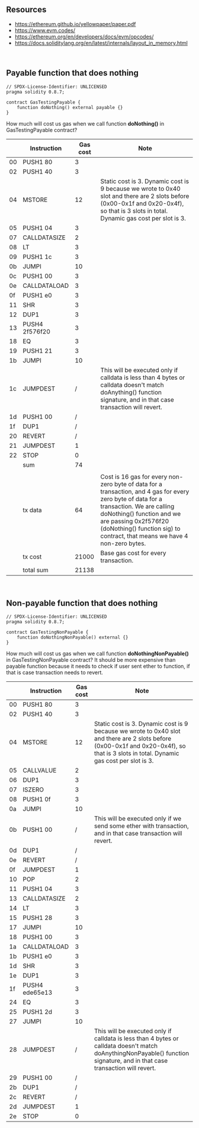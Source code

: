## Resources
- https://ethereum.github.io/yellowpaper/paper.pdf
- https://www.evm.codes/
- https://ethereum.org/en/developers/docs/evm/opcodes/
- https://docs.soliditylang.org/en/latest/internals/layout_in_memory.html

<br/>

## Payable function that does nothing

```solidity
// SPDX-License-Identifier: UNLICENSED
pragma solidity 0.8.7;

contract GasTestingPayable {
    function doNothing() external payable {}
}
```
How much will cost us gas when we call function **doNothing()** in GasTestingPayable contract?

|    | Instruction    | Gas cost | Note                                                                                                                                                                                                                                                                      |
|----|----------------|----------|---------------------------------------------------------------------------------------------------------------------------------------------------------------------------------------------------------------------------------------------------------------------------|
| 00 | PUSH1 80       | 3        |                                                                                                                                                                                                                                                                           |
| 02 | PUSH1 40       | 3        |                                                                                                                                                                                                                                                                           |
| 04 | MSTORE         | 12       | Static cost is 3. Dynamic cost is 9 because we wrote to 0x40 slot and there are 2 slots before (0x00-0x1f and 0x20-0x4f), so that is 3 slots in total. Dynamic gas cost per slot is 3.                                                                                    |
| 05 | PUSH1 04       | 3        |                                                                                                                                                                                                                                                                           |
| 07 | CALLDATASIZE   | 2        |                                                                                                                                                                                                                                                                           |
| 08 | LT             | 3        |                                                                                                                                                                                                                                                                           |
| 09 | PUSH1 1c       | 3        |                                                                                                                                                                                                                                                                           |
| 0b | JUMPI          | 10       |                                                                                                                                                                                                                                                                           |
| 0c | PUSH1 00       | 3        |                                                                                                                                                                                                                                                                           |
| 0e | CALLDATALOAD   | 3        |                                                                                                                                                                                                                                                                           |
| 0f | PUSH1 e0       | 3        |                                                                                                                                                                                                                                                                           |
| 11 | SHR            | 3        |                                                                                                                                                                                                                                                                           |
| 12 | DUP1           | 3        |                                                                                                                                                                                                                                                                           |
| 13 | PUSH4 2f576f20 | 3        |                                                                                                                                                                                                                                                                           |
| 18 | EQ             | 3        |                                                                                                                                                                                                                                                                           |
| 19 | PUSH1 21       | 3        |                                                                                                                                                                                                                                                                           |
| 1b | JUMPI          | 10       |                                                                                                                                                                                                                                                                           |
| 1c | JUMPDEST       | /        | This will be executed only if calldata is less than 4 bytes or calldata doesn't match doAnything() function signature, and in that case transaction will revert.                                                                                                          |
| 1d | PUSH1 00       | /        |                                                                                                                                                                                                                                                                           |
| 1f | DUP1           | /        |                                                                                                                                                                                                                                                                           |
| 20 | REVERT         | /        |                                                                                                                                                                                                                                                                           |
| 21 | JUMPDEST       | 1        |                                                                                                                                                                                                                                                                           |
| 22 | STOP           | 0        |                                                                                                                                                                                                                                                                           |
|    | sum            | 74       |                                                                                                                                                                                                                                                                           |
|    |                |          |                                                                                                                                                                                                                                                                           |
|    | tx data        | 64       | Cost is 16 gas for every non-zero byte of data for a transaction, and 4 gas for every zero byte of data for a transaction. We are calling doNothing() function and we are passing 0x2f576f20 (doNothing() function sig) to contract, that means we have 4 non-zero bytes. |
|    | tx cost        | 21000    | Base gas cost for every transaction.                                                                                                                                                                                                                                      |
|    | total sum      | 21138    |                                                                                                                                                                                                                                                                           |

<br/>

## Non-payable function that does nothing

```solidity
// SPDX-License-Identifier: UNLICENSED
pragma solidity 0.8.7;

contract GasTestingNonPayable {
    function doNothingNonPayable() external {}
}
```

How much will cost us gas when we call function **doNothingNonPayable()** in GasTestingNonPayable contract? It should be more expensive than payable function because it needs to check if user sent ether to function, if that is case transaction needs to revert.

|    | Instruction    | Gas cost | Note                                                                                                                                                                                   |
|----|----------------|----------|----------------------------------------------------------------------------------------------------------------------------------------------------------------------------------------|
| 00 | PUSH1 80       | 3        |                                                                                                                                                                                        |
| 02 | PUSH1 40       | 3        |                                                                                                                                                                                        |
| 04 | MSTORE         | 12       | Static cost is 3. Dynamic cost is 9 because we wrote to 0x40 slot and there are 2 slots before (0x00-0x1f and 0x20-0x4f), so that is 3 slots in total. Dynamic gas cost per slot is 3. |
| 05 | CALLVALUE      | 2        |                                                                                                                                                                                        |
| 06 | DUP1           | 3        |                                                                                                                                                                                        |
| 07 | ISZERO         | 3        |                                                                                                                                                                                        |
| 08 | PUSH1 0f       | 3        |                                                                                                                                                                                        |
| 0a | JUMPI          | 10       |                                                                                                                                                                                        |
| 0b | PUSH1 00       | /        | This will be executed only if we send some ether with transaction, and in that case transaction will revert.                                                                           |
| 0d | DUP1           | /        |                                                                                                                                                                                        |
| 0e | REVERT         | /        |                                                                                                                                                                                        |
| 0f | JUMPDEST       | 1        |                                                                                                                                                                                        |
| 10 | POP            | 2        |                                                                                                                                                                                        |
| 11 | PUSH1 04       | 3        |                                                                                                                                                                                        |
| 13 | CALLDATASIZE   | 2        |                                                                                                                                                                                        |
| 14 | LT             | 3        |                                                                                                                                                                                        |
| 15 | PUSH1 28       | 3        |                                                                                                                                                                                        |
| 17 | JUMPI          | 10       |                                                                                                                                                                                        |
| 18 | PUSH1 00       | 3        |                                                                                                                                                                                        |
| 1a | CALLDATALOAD   | 3        |                                                                                                                                                                                        |
| 1b | PUSH1 e0       | 3        |                                                                                                                                                                                        |
| 1d | SHR            | 3        |                                                                                                                                                                                        |
| 1e | DUP1           | 3        |                                                                                                                                                                                        |
| 1f | PUSH4 ede65e13 | 3        |                                                                                                                                                                                        |
| 24 | EQ             | 3        |                                                                                                                                                                                        |
| 25 | PUSH1 2d       | 3        |                                                                                                                                                                                        |
| 27 | JUMPI          | 10       |                                                                                                                                                                                        |
| 28 | JUMPDEST       | /        | This will be executed only if calldata is less than 4 bytes or calldata doesn't match doAnythingNonPayable() function signature, and in that case transaction will revert.             |
| 29 | PUSH1 00       | /        |                                                                                                                                                                                        |
| 2b | DUP1           | /        |                                                                                                                                                                                        |
| 2c | REVERT         | /        |                                                                                                                                                                                        |
| 2d | JUMPDEST       | 1        |                                                                                                                                                                                        |
| 2e | STOP           | 0        |                                                                                                                                                                                        |
